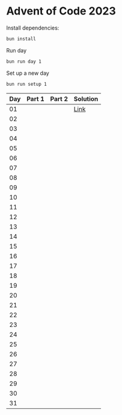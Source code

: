 # Advent of Code 2023

Install dependencies:

```bash
bun install
```

Run day
```bash
bun run day 1
```

Set up a new day
```bash
bun run setup 1
```

| Day | Part 1 | Part 2 | Solution                      |
| --- | ------ | ------ | ----------------------------- |
| 01  |        |        | [Link](./src/day-01/index.ts) |
| 02  |        |        |                               |
| 03  |        |        |                               |
| 04  |        |        |                               |
| 05  |        |        |                               |
| 06  |        |        |                               |
| 07  |        |        |                               |
| 08  |        |        |                               |
| 09  |        |        |                               |
| 10  |        |        |                               |
| 11  |        |        |                               |
| 12  |        |        |                               |
| 13  |        |        |                               |
| 14  |        |        |                               |
| 15  |        |        |                               |
| 16  |        |        |                               |
| 17  |        |        |                               |
| 18  |        |        |                               |
| 19  |        |        |                               |
| 20  |        |        |                               |
| 21  |        |        |                               |
| 22  |        |        |                               |
| 23  |        |        |                               |
| 24  |        |        |                               |
| 25  |        |        |                               |
| 26  |        |        |                               |
| 27  |        |        |                               |
| 28  |        |        |                               |
| 29  |        |        |                               |
| 30  |        |        |                               |
| 31  |        |        |                               |
